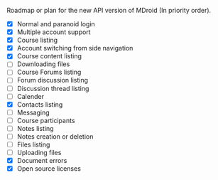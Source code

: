 Roadmap or plan for the new API version of MDroid (In priority order).

- [x] Normal and paranoid login
- [x] Multiple account support
- [x] Course listing
- [x] Account switching from side navigation
- [x] Course content listing
- [ ] Downloading files
- [ ] Course Forums listing
- [ ] Forum discussion listing
- [ ] Discussion thread listing
- [ ] Calender
- [x] Contacts listing
- [ ] Messaging
- [ ] Course participants
- [ ] Notes listing
- [ ] Notes creation or deletion
- [ ] Files listing
- [ ] Uploading files
- [x] Document errors
- [x] Open source licenses

